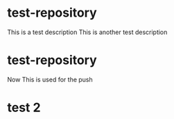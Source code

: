 # test-repository
This is a test description
This is another test description
# test-repository
Now This is used for the push
# test 2
